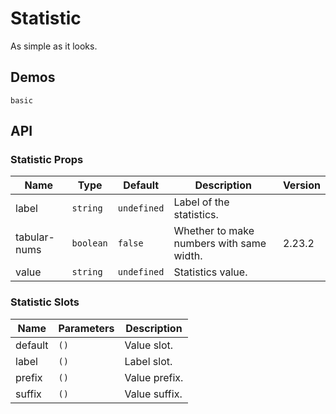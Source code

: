 # Statistic

As simple as it looks.

## Demos

```demo
basic
```

## API

### Statistic Props

| Name | Type | Default | Description | Version |
| --- | --- | --- | --- | --- |
| label | `string` | `undefined` | Label of the statistics. |  |
| tabular-nums | `boolean` | `false` | Whether to make numbers with same width. | 2.23.2 |
| value | `string` | `undefined` | Statistics value. |  |

### Statistic Slots

| Name    | Parameters | Description   |
| ------- | ---------- | ------------- |
| default | `()`       | Value slot.   |
| label   | `()`       | Label slot.   |
| prefix  | `()`       | Value prefix. |
| suffix  | `()`       | Value suffix. |
